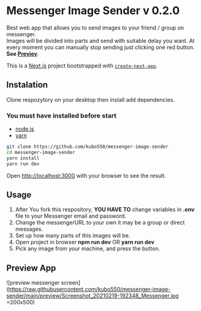 # Messenger Image Sender v 0.2.0

Best web app that allows you to send images to your friend / group on messenger.  
Images will be divided into parts and send with suitable delay you want. At every moment you can manually stop sending just clicking one red button.  
**See [Previev](#preview-app)**.

This is a [Next.js](https://nextjs.org/) project bootstrapped with [`create-next-app`](https://github.com/vercel/next.js/tree/canary/packages/create-next-app).

## Instalation

Clone respozytory on your desktop then install add dependencies.

### You must have installed before start
 
 - [node.js](https://nodejs.org/en/download/)
 - [yarn](https://classic.yarnpkg.com/en/docs/install/#windows-stable)

```bash
git clone https://github.com/kubo550/messenger-image-sender
cd messenger-image-sender
yarn install
yarn run dev

```

Open [http://localhost:3000](http://localhost:3000) with your browser to see the result.

## Usage

1. After You fork this respository, **YOU HAVE TO** change variables in __.env__ file to your Messenger email and password.
2. Change the messengerURL to your own it may be a group or direct messages.
3. Set up how many parts of this images will be.
4. Open project in browser __npm run dev__ OR __yarn run dev__
5. Pick any image from your machine, and press the button. 

## Preview App

![preview messenger screen](https://raw.githubusercontent.com/kubo550/messenger-image-sender/main/preview/Screenshot_20210219-192348_Messenger.jpg =200x500)
